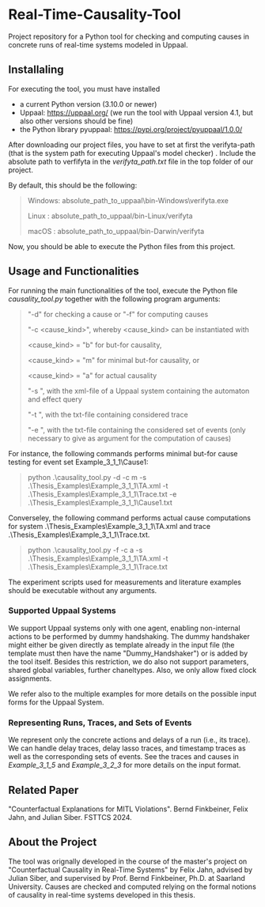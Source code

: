 # Real-Time-Causality-Tool
Project repository for a Python tool for checking and computing causes in concrete runs of real-time systems modeled in Uppaal. 

## Installaling

For executing the tool, you must have installed 
- a current Python version (3.10.0 or newer)
- Uppaal: https://uppaal.org/ (we run the tool with Uppaal version 4.1, but also other versions should be fine)
- the Python library pyuppaal: https://pypi.org/project/pyuppaal/1.0.0/

After downloading our project files, you have to set at first the verifyta-path (that is the system path for executing Uppaal's model checker) . 
Include the absolute path to verfifyta in the <em>verifyta_path.txt</em> file in the top folder of our project.

By default, this should be the following:

>Windows: absolute_path_to_uppaal\bin-Windows\verifyta.exe
>
>Linux  : absolute_path_to_uppaal/bin-Linux/verifyta
>
>macOS  : absolute_path_to_uppaal/bin-Darwin/verifyta

Now, you should be able to execute the Python files from this project. 

## Usage and Functionalities

For running the main functionalities of the tool, execute the Python file <em>causality_tool.py</em> together with the following program arguments:
>"-d" for checking a cause or "-f" for computing causes
>
>"-c <cause_kind>", whereby <cause_kind> can be instantiated with
>  
>   <cause_kind> = "b" for but-for causality, 
>
>    <cause_kind> = "m" for minimal but-for causality, or
>
>    <cause_kind> = "a" for actual causality
>
>"-s <systemfile>", with <systemfile> the xml-file of a Uppaal system containing the automaton and effect query
>
>"-t <tracefile>", with <tracefile> the txt-file containing considered trace 
>
>"-e <eventfile>", with <eventfile> the txt-file containing the considered set of events (only necessary to give as argument for the computation of causes)

For instance, the following commands performs minimal but-for cause testing for event set Example_3_1_1\Cause1:
> python .\causality_tool.py -d -c m -s .\Thesis_Examples\Example_3_1_1\TA.xml -t .\Thesis_Examples\Example_3_1_1\Trace.txt -e .\Thesis_Examples\Example_3_1_1\Cause1.txt

Converseley, the following command performs actual cause computations for system .\Thesis_Examples\Example_3_1_1\TA.xml and trace .\Thesis_Examples\Example_3_1_1\Trace.txt.
> python .\causality_tool.py -f -c a -s .\Thesis_Examples\Example_3_1_1\TA.xml -t .\Thesis_Examples\Example_3_1_1\Trace.txt 

The experiment scripts used for measurements and literature examples should be executable without any arguments. 

### Supported Uppaal Systems 

We support Uppaal systems only with one agent, enabling non-internal actions to be performed by dummy handshaking. The dummy handshaker might either be given directly as template already in the input file (the template must then have the name "Dummy_Handshaker") or is added by the tool itself. Besides this restriction, we do also not support parameters, shared global variables, further chaneltypes. Also, we only allow fixed clock assignments.

We refer also to the multiple examples for more details on the possible input forms for the Uppaal System.

### Representing Runs, Traces, and Sets of Events

We represent only the concrete actions and delays of a run (i.e., its trace). We can handle delay traces, delay lasso traces, and timestamp traces as well as the corresponding sets of events. See the traces and causes in <em>Example_3_1_5</em> and <em>Example_3_2_3</em> for more details on the input format. 

## Related Paper
"Counterfactual Explanations for MITL Violations". Bernd Finkbeiner, Felix Jahn, and Julian Siber. FSTTCS 2024.

## About the Project
The tool was orignally developed in the course of the master's project on "Counterfactual Causality in Real-Time Systems" by Felix Jahn, advised by Julian Siber, and supervised by Prof. Bernd Finkbeiner, Ph.D. at Saarland University. Causes are checked and computed relying on the formal notions of causality in real-time systems developed in this thesis. 


